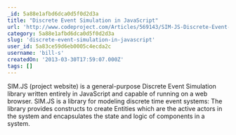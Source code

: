 ```yaml
---
_id: 5a88e1afbd6dca0d5f0d2d3a
title: "Discrete Event Simulation in JavaScript"
url: 'http://www.codeproject.com/Articles/569143/SIM-JS-Discrete-Event-Simulation-in-JavaScript'
category: 5a88e1afbd6dca0d5f0d2d3a
slug: 'discrete-event-simulation-in-javascript'
user_id: 5a83ce59d6eb0005c4ecda2c
username: 'bill-s'
createdOn: '2013-03-30T17:59:07.000Z'
tags: []
---
```


<div>SIM.JS (project website) is a general-purpose Discrete Event Simulation library written entirely in JavaScript and capable of running on a web browser. SIM.JS is a library for modeling discrete time event systems: The library provides constructs to create Entities which are the active actors in the system and encapsulates the state and logic of components in a system.</div>

